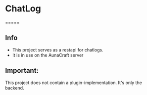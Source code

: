 # ChatLog
=====
## Info
- This project serves as a restapi for chatlogs.
- It is in use on the AunaCraft server
## Important:
This project does not contain a plugin-implementation. It's only the backend.